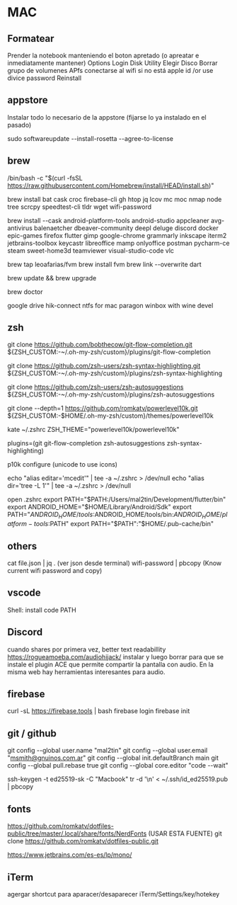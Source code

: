 # MAC

## Formatear

Prender la notebook manteniendo el boton apretado (o apreatar e inmediatamente mantener)
Options
Login
Disk Utility
Elegir Disco
Borrar grupo de volumenes
APfs
conectarse al wifi si no está
apple id /or use divice password
Reinstall

## appstore

Instalar todo lo necesario de la appstore (fijarse lo ya instalado en el pasado)

sudo softwareupdate --install-rosetta --agree-to-license

## brew

/bin/bash -c "$(curl -fsSL <https://raw.githubusercontent.com/Homebrew/install/HEAD/install.sh>)"

brew install bat cask croc firebase-cli gh htop jq lcov mc moc nmap node tree scrcpy speedtest-cli tldr wget wifi-password

brew install --cask android-platform-tools android-studio appcleaner avg-antivirus balenaetcher dbeaver-community deepl deluge discord docker epic-games firefox flutter gimp google-chrome grammarly inkscape iterm2 jetbrains-toolbox keycastr libreoffice mamp onlyoffice postman pycharm-ce steam sweet-home3d teamviewer visual-studio-code vlc

brew tap leoafarias/fvm
brew install fvm
brew link --overwrite dart

brew update && brew upgrade

brew doctor

google drive hik-connect ntfs for mac paragon winbox with wine devel

## zsh

git clone <https://github.com/bobthecow/git-flow-completion.git> ${ZSH_CUSTOM:-~/.oh-my-zsh/custom}/plugins/git-flow-completion

git clone <https://github.com/zsh-users/zsh-syntax-highlighting.git> ${ZSH_CUSTOM:-~/.oh-my-zsh/custom}/plugins/zsh-syntax-highlighting

git clone <https://github.com/zsh-users/zsh-autosuggestions> ${ZSH_CUSTOM:-~/.oh-my-zsh/custom}/plugins/zsh-autosuggestions

git clone --depth=1 <https://github.com/romkatv/powerlevel10k.git> ${ZSH_CUSTOM:-$HOME/.oh-my-zsh/custom}/themes/powerlevel10k

kate ~/.zshrc
ZSH_THEME="powerlevel10k/powerlevel10k"

plugins=(git git-flow-completion zsh-autosuggestions zsh-syntax-highlighting)

p10k configure (unicode to use icons)

echo "alias editar='mcedit'" | tee -a ~/.zshrc > /dev/null
echo "alias dir='tree -L 1'" | tee -a ~/.zshrc > /dev/null

open .zshrc
export PATH="$PATH:/Users/mal2tin/Development/flutter/bin"
export ANDROID_HOME="$HOME/Library/Android/Sdk"
export PATH="$ANDROID_HOME/tools:$ANDROID_HOME/tools/bin:$ANDROID_HOME/platform-tools:$PATH"
export PATH="$PATH":"$HOME/.pub-cache/bin"

## others

cat file.json | jq . (ver json desde terminal)
wifi-password | pbcopy (Know current wifi password and copy)

## vscode

Shell: install code PATH

## Discord

cuando shares por primera vez,  better text readabillity
<https://rogueamoeba.com/audiohijack/> instalar y luego borrar para que se instale el plugin ACE
que permite compartir la pantalla con audio.
En la misma web hay herramientas interesantes para audio.

## firebase

curl -sL <https://firebase.tools> | bash
firebase login
firebase init

## git / github

git config --global user.name "mal2tin"
git config --global user.email "<msmith@gnuinos.com.ar>"
git config --global init.defaultBranch main
git config --global pull.rebase true
git config --global core.editor "code --wait"

ssh-keygen -t ed25519-sk -C "Macbook"
tr -d '\n' < ~/.ssh/id_ed25519.pub | pbcopy

## fonts

<https://github.com/romkatv/dotfiles-public/tree/master/.local/share/fonts/NerdFonts> (USAR ESTA FUENTE)
git clone <https://github.com/romkatv/dotfiles-public.git>

<https://www.jetbrains.com/es-es/lp/mono/>

## iTerm

agergar shortcut para aparacer/desaparecer
iTerm/Settings/key/hotekey
